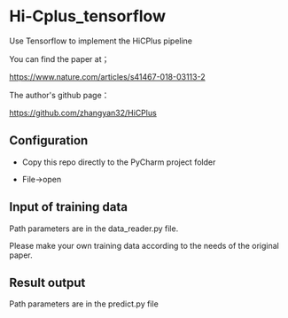# Hi-Cplus_tensorflow
Use Tensorflow to implement the HiCPlus pipeline

You can find the paper at；

https://www.nature.com/articles/s41467-018-03113-2

The author's github page：

https://github.com/zhangyan32/HiCPlus

## Configuration

* Copy this repo directly to the PyCharm project folder

* File->open 

## Input of training data

Path parameters are in the data_reader.py file.

Please make your own training data according to the needs of the original paper.

## Result output

Path parameters are in the predict.py file
